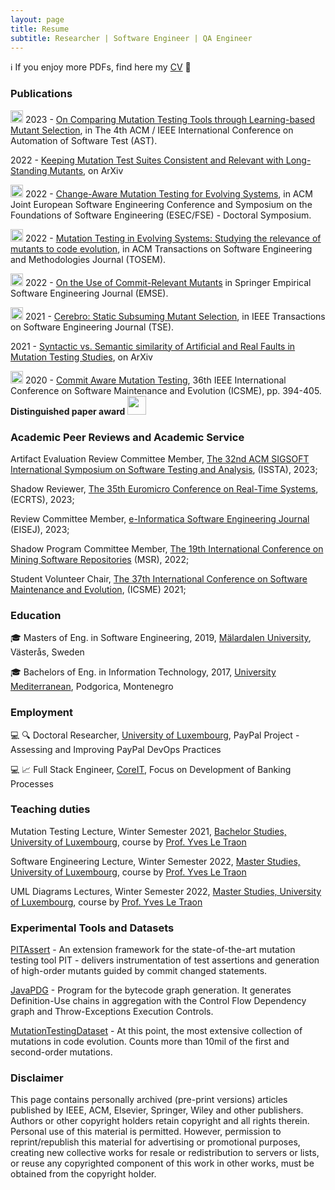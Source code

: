 ```yaml
---
layout: page
title: Resume
subtitle: Researcher | Software Engineer | QA Engineer
---
```


ℹ️ If you enjoy more PDFs, find here my [CV](assets/pdfs/Milos_Ojdanic_v2.pdf) 📜

### Publications

<img src="assets/img/conference-paper.png" height="20px">  2023 - [On Comparing Mutation Testing Tools through Learning-based Mutant Selection](assets/pdfs/tools_comparison_paper-camera-ready.pdf), in The 4th ACM / IEEE International Conference on Automation of Software Test (AST).

2022 - [Keeping Mutation Test Suites Consistent and Relevant with Long-Standing Mutants](https://arxiv.org/pdf/2212.11762.pdf), on ArXiv 

<img src="assets/img/conference-paper.png" height="20px">  2022 - [Change-Aware Mutation Testing for Evolving Systems](assets/pdfs/change-aware-mutation-testing_camera-ready.pdf), in ACM Joint European Software Engineering Conference and Symposium on the Foundations of Software Engineering (ESEC/FSE) - Doctoral Symposium.

<img src="assets/img/journal-article.png" height="20px">  2022 - [Mutation Testing in Evolving Systems: Studying the relevance of mutants to code evolution](https://dl.acm.org/doi/10.1145/3530786), in ACM Transactions on Software Engineering and Methodologies Journal (TOSEM).

<img src="assets/img/journal-article.png" height="20px">  2022 - [On the Use of Commit-Relevant Mutants](https://link.springer.com/article/10.1007/s10664-022-10138-1) in Springer Empirical Software Engineering Journal (EMSE).

<img src="assets/img/journal-article.png" height="20px">  2021 - [Cerebro: Static Subsuming Mutant Selection](https://ieeexplore.ieee.org/document/9677967), in IEEE Transactions on Software Engineering Journal (TSE).

2021 - [Syntactic vs. Semantic similarity of Artificial and Real Faults in Mutation Testing Studies](https://arxiv.org/pdf/2112.14508.pdf), on ArXiv 

<img src="assets/img/conference-paper.png" height="20px">  2020 - [Commit Aware Mutation Testing](assets/pdfs/Commit-Aware_mutation_testing.pdf), 36th IEEE International Conference on Software Maintenance and Evolution (ICSME), pp. 394-405. **Distinguished paper award** <img src="assets/img/award.png" height="30px">


### Academic Peer Reviews and Academic Service

Artifact Evaluation Review Committee Member, [The 32nd ACM SIGSOFT International Symposium on Software Testing and Analysis](https://conf.researchr.org/track/issta-2023/issta-2023-artifact-evaluation#Call-for-Reviewers), (ISSTA), 2023;

Shadow Reviewer, [The 35th Euromicro Conference on Real-Time Systems](https://www.ecrts.org/), (ECRTS), 2023;

Review Committee Member, [e-Informatica Software Engineering Journal](https://www.e-informatyka.pl/) (EISEJ), 2023;

Shadow Program Committee Member, [The 19th International Conference on Mining Software Repositories](https://conf.researchr.org/home/msr-2022) (MSR), 2022;

Student Volunteer Chair, [The 37th International Conference on Software Maintenance and Evolution](https://icsme2021.github.io/), (ICSME) 2021;


### Education

:mortar_board: Masters of Eng. in Software Engineering, 2019, [Mälardalen University](https://www.mdu.se/en/malardalen-university), Västerås, Sweden

:mortar_board: Bachelors of Eng. in Information Technology, 2017, [University Mediterranean](https://unimediteran.net/), Podgorica, Montenegro

### Employment 

:computer: :mag: Doctoral Researcher, [University of Luxembourg](https://wwwen.uni.lu/), PayPal Project - Assessing and Improving PayPal DevOps Practices

:computer: :chart_with_upwards_trend: Full Stack Engineer, [CoreIT](https://www.coreit.me/), Focus on Development of Banking Processes 

### Teaching duties

Mutation Testing Lecture, Winter Semester 2021, [Bachelor Studies, University of Luxembourg](https://wwwfr.uni.lu/formations/fstm/bachelor_in_applied_information_technology), course by [Prof. Yves Le Traon](https://wwwfr.uni.lu/snt/people/yves_le_traon)

Software Engineering Lecture, Winter Semester 2022, [Master Studies, University of Luxembourg](https://wwwde.uni.lu/studiengaenge/fstm/master_in_information_system_security_management), course by [Prof. Yves Le Traon](https://wwwfr.uni.lu/snt/people/yves_le_traon)

UML Diagrams Lectures, Winter Semester 2022, [Master Studies, University of Luxembourg](https://wwwde.uni.lu/studiengaenge/fstm/master_in_information_system_security_management), course by [Prof. Yves Le Traon](https://wwwfr.uni.lu/snt/people/yves_le_traon)

### Experimental Tools and Datasets

[PITAssert](https://github.com/Ojda22/pitest/tree/pit-SOM-RM-AssertCache) - An extension framework for the state-of-the-art mutation testing tool PIT - delivers instrumentation of test assertions and generation of high-order mutants guided by commit changed statements.

[JavaPDG](https://github.com/serval-uni-lu/java-pdg) - Program for the bytecode graph generation. It generates Definition-Use chains in aggregation with the Control Flow Dependency graph and Throw-Exceptions Execution Controls.

[MutationTestingDataset](https://mutationtesting-user.github.io/evolve-mutation.github.io/) - At this point, the most extensive collection of mutations in code evolution. Counts more than 10mil of the first and second-order mutations.

### Disclaimer

This page contains personally archived (pre-print versions) articles published by IEEE, ACM, Elsevier, Springer, Wiley and other publishers. Authors or other copyright holders retain copyright and all rights therein. Personal use of this material is permitted. However, permission to reprint/republish this material for advertising or promotional purposes, creating new collective works for resale or redistribution to servers or lists, or reuse any copyrighted component of this work in other works, must be obtained from the copyright holder.